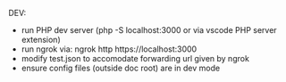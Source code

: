 DEV:
 - run PHP dev server (php -S localhost:3000 or via vscode PHP server extension)
 - run ngrok via: ngrok http https://localhost:3000
 - modify test.json to accomodate forwarding url given by ngrok
 - ensure config files (outside doc root) are in dev mode